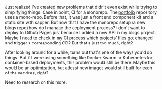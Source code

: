 Just realized I've created new problems that didn't even exist while trying to simplifying things. Case in point, CI for a monorepo. The [portfolio](https://github.com/mrsauravsahu/mrsauravsahu.github.io) repository uses a mono-repo. Before that, it was just a front end component kit and a static site with sapper. But now that I have the monorepo setup (a new blogs repo) how do I manage the deployment process? I don't want to deploy to Github Pages just because I added a new API in my blogs project. Maybe I need to check in my CI process which projects' files got changed and trigger a corresponding CD? But that's just too much, right?

After looking around for a while, turns out that's one of the ways you'd do things. But if I were using something like Docker Swarm or Kubernetes for container-based deployments, this problem would still be there. Maybe this would be an optimization, but atleast new images would still built for each of the services, right?

Need to research on this more.
